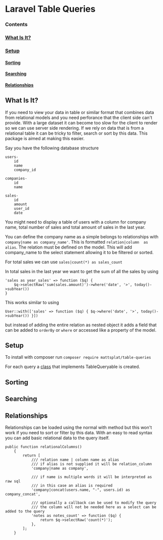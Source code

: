 # Laravel Table Queries


### Contents

### [What Is It?](#what)

### [Setup](#setup)

#### [Sorting](#sorting)

#### [Searching](#searching)

#### [Relationships](#relationships) 

## <a name="#what"></a>What Is It?
If you need to view your data in table or similar format that combines data from relational models and you need perforance that the client side can't provide. With a large dataset it can become too slow for the client to render so we can use server side rendering. If we rely on data that is from a relational table it can be tricky to filter, search or sort by this data.
This package is aimed at making this easier.

Say you have the following database structure
```
users-
    id
    name
    company_id
    
companies-
    id
    name

sales-
    id
    amount
    user_id
    date
```

You might need to display a table of users with a column for company name, total number of sales and total amount of sales in the last year.

You can define the company name as a simple belongs to relationships with `company|name as company_name'`. This is formatted `relation|column  as alias`. The relation must be defined on the model.
This will add company_name to the select statement allowing it to be filtered or sorted. 

For total sales we can use `sales|count(*) as sales_count`

In total sales in the last year we want to get the sum of all the sales by using
```
'sales as year_sales' => function ($q) {
    $q->selectRaw('sum(sales.amount)')->where('date', '>', today()->subYear())
}
```

This works similar to using 
```
User::with(['sales' => function ($q) { $q->where('date', '>', today()->subYear()) }])
``` 
but instead of adding the entire relation as nested object it adds a field that can be added to `orderBy` or `where` or accessed like a property of the model.


## <a name="#setup"></a>Setup
To install with composer run
`composer require mattsplat/table-queries`

For each query a [class](ExampleTableQuery.php) that implements TableQueryable is created. 

## <a name="#sorting"></a>Sorting

## <a name="#searching"></a>Searching

## <a name="#relationships"></a>Relationships

Relationships can be loaded using the normal with method but this won't work if you need to sort or filter by this data. 
With an easy to read syntax you can add basic relational data to the query itself.
```$xslt
public function relationalColumns()
    {
        return [
            /// relation name | column name as alias
            /// if alias is not supplied it will be relation_column
            'company|name as company',

            /// if name is multiple words it will be interpreted as raw sql
            /// in this case an alias is required
            'company|concat(users.name, "-", users.id) as company_concat',

            /// optionally a callback can be used to modify the query
            /// the column will not be needed here as a select can be added to the query
            'notes as notes_count' => function ($q) {
                return $q->selectRaw('count(*)');
            },
        ];
    }
```
